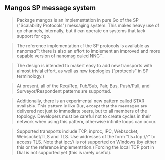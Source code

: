 ## Mangos SP message system

> Package mangos is an implementation in pure Go of the SP ("Scalability Protocols") messaging system. This makes heavy use of go channels, internally, but it can operate on systems that lack support for cgo.

> The reference implementation of the SP protocols is available as nanomsg™; there is also an effort to implement an improved and more capable version of nanomsg called NNG™.

> The design is intended to make it easy to add new transports with almost trivial effort, as well as new topologies ("protocols" in SP terminology.)

> At present, all of the Req/Rep, Pub/Sub, Pair, Bus, Push/Pull, and Surveyor/Respondent patterns are supported.

> Additionally, there is an experimental new pattern called STAR available. This pattern is like Bus, except that the messages are delivered not just to immediate peers, but to all members of the topology. Developers must be careful not to create cycles in their network when using this pattern, otherwise infinite loops can occur.

> Supported transports include TCP, inproc, IPC, Websocket, Websocket/TLS and TLS. Use addresses of the form "tls+tcp://:" to access TLS. Note that ipc:// is not supported on Windows (by either this or the reference implementation.) Forcing the local TCP port in Dial is not supported yet (this is rarely useful).